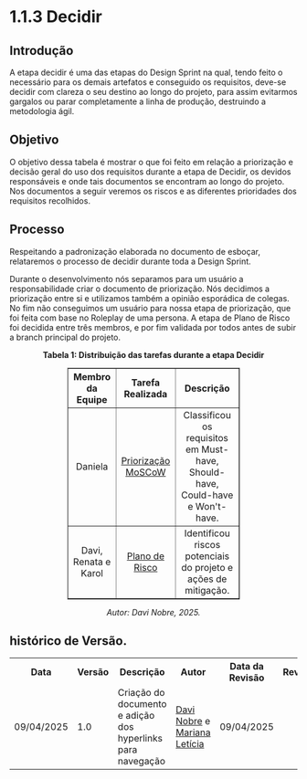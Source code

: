 # 1.1.3 Decidir

## Introdução

A etapa decidir é uma das etapas do Design Sprint na qual, tendo feito o necessário para os demais artefatos e conseguido os requisitos, deve-se decidir com clareza o seu destino ao longo do projeto, para assim evitarmos gargalos ou parar completamente a linha de produção, destruindo a metodologia ágil.

## Objetivo

O objetivo dessa tabela é mostrar o que foi feito em relação a priorização e decisão geral do uso dos requisitos durante a etapa de Decidir, os devidos responsáveis e onde tais documentos se encontram ao longo do projeto. Nos documentos a seguir veremos os riscos e as diferentes prioridades dos requisitos recolhidos.

## Processo

Respeitando a padronização elaborada no documento de esboçar, relataremos o processo de decidir durante toda a Design Sprint.

Durante o desenvolvimento nós separamos para um usuário a responsabilidade criar o documento de priorização. Nós decidimos a priorização entre si e utilizamos também a opinião esporádica de colegas. No fim não conseguimos um usuário para nossa etapa de priorização, que foi feita com base no Roleplay de uma persona. A etapa de Plano de Risco foi decidida entre três membros, e por fim validada por todos antes de subir a branch principal do projeto.

<p align="center"><strong>Tabela 1: Distribuição das tarefas durante a etapa Decidir</strong></p>

<table style="margin: auto; width: 60%; border-collapse: collapse;" border="1" cellpadding="8">
  <thead>
    <tr>
      <th style="text-align: center;">Membro da Equipe</th>
      <th style="text-align: center;">Tarefa Realizada</th>
      <th style="text-align: center;">Descrição</th>
    </tr>
  </thead>
  <tbody>
    <tr>
      <td style="text-align: center;">Daniela</td>
      <td style="text-align: center;"><a href="http://localhost:3000/#/Base/1.4.TecnicasPriorizacao/1.4.1.moscow">Priorização MoSCoW</a></td>
      <td style="text-align: center;">Classificou os requisitos em Must-have, Should-have, Could-have e Won't-have.</td>
    </tr>
    <tr>
      <td style="text-align: center;">Davi, Renata e Karol</td>
      <td style="text-align: center;"><a href="http://localhost:3000/#/Base/1.4.TecnicasPriorizacao/1.4.2.PlanoRisco">Plano de Risco</a></td>
      <td style="text-align: center;">Identificou riscos potenciais do projeto e ações de mitigação.</td>
    </tr>
  </tbody>
</table>

<p align="center"><em>Autor: Davi Nobre, 2025.</em></p>



## histórico de Versão.

<div align="center">
    <table>
        <tr>
            <th>Data</th>
            <th>Versão</th>
            <th>Descrição</th>
            <th>Autor</th>
            <th>Data da Revisão</th>
            <th>Revisor</th>
        </tr>
        <tr>
            <td>09/04/2025</td>
            <td>1.0</td>
            <td>Criação do documento e adição dos hyperlinks para navegação</td>
            <td><a href="https://github.com/Jagaima">Davi Nobre</a> e <a href="https://github.com/Marianannn">Mariana Letícia</a></td>
            <td>09/04/2025</td>
            <td><a</a></td>
        </tr>
    </table>